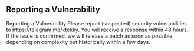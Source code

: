 ## Reporting a Vulnerability

Reporting a Vulnerability
Please report (suspected) security vulnerabilities to https://telegram.me/xtekky. You will receive a response within 48 hours. If the issue is confirmed, we will release a patch as soon as possible depending on complexity but historically within a few days.
